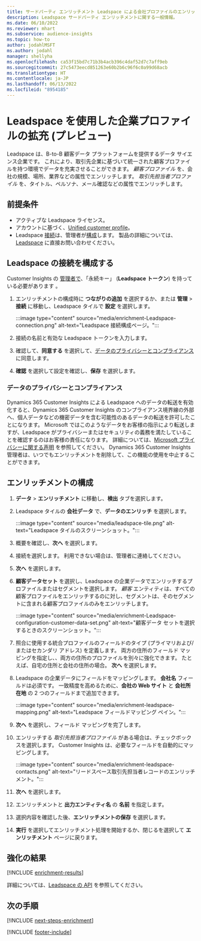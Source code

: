 ```yaml
---
title: サードパーティ エンリッチメント Leadspace による会社プロファイルのエンリッチメント
description: Leadspace サードパーティ エンリッチメントに関する一般情報。
ms.date: 06/10/2022
ms.reviewer: mhart
ms.subservice: audience-insights
ms.topic: how-to
author: jodahlMSFT
ms.author: jodahl
manager: shellyha
ms.openlocfilehash: ca53f15bd7c71b3b4acb396c4daf52d7c7aff9eb
ms.sourcegitcommit: 27c5473eecd851263e60b2b6c96f6c0a99d68acb
ms.translationtype: HT
ms.contentlocale: ja-JP
ms.lasthandoff: 06/13/2022
ms.locfileid: "8954185"
---
```

# <a name="enrichment-of-company-profiles-with-leadspace-preview"></a>Leadspace を使用した企業プロファイルの拡充 (プレビュー)

Leadspace は、B-to-B 顧客データ プラットフォームを提供するデータ サイエンス企業です。 これにより、取引先企業に基づいて統一された顧客プロファイルを持つ環境でデータを充実させることができます。 *顧客プロファイル* を、会社の規模、場所、業界などの属性でエンリッチします。 *取引先担当者プロファイル* を、タイトル、ペルソナ、メール確認などの属性でエンリッチします。

## <a name="prerequisites"></a>前提条件

- アクティブな Leadspace ライセンス。
- アカウントに基づく、[Unified customer profile](customer-profiles.md)。
- Leadspace [接続](connections.md)は、管理者が[構成](#configure-the-connection-for-leadspace)します。 製品の詳細については、[Leadspace](https://www.leadspace.com/leadspace-microsoft-dynamics-365/) に直接お問い合わせください。

## <a name="configure-the-connection-for-leadspace"></a>Leadspace の接続を構成する

Customer Insights の [管理者で](permissions.md#admin)、「永続キー」 (**Leadspace トークン**) を持っている必要があります 。

1. エンリッチメントの構成時に **つながりの追加** を選択するか、または **管理** > **接続**  に移動し、Leadspace タイルで **設定** を選択します。

   :::image type="content" source="media/enrichment-Leadspace-connection.png" alt-text="Leadspace 接続構成ページ。":::

1. 接続の名前と有効な Leadspace トークンを入力します。

1. 確認して、**同意する** を選択して、[データのプライバシーとコンプライアンス](#data-privacy-and-compliance)に同意します。

1. **確認** を選択して設定を確認し、**保存** を選択します。

### <a name="data-privacy-and-compliance"></a>データのプライバシーとコンプライアンス

Dynamics 365 Customer Insights による Leadspace へのデータの転送を有効化すると、Dynamics 365 Customer Insights のコンプライアンス境界線の外部へ、個人データなどの機密データを含む可能性のあるデータの転送を許可したことになります。 Microsoft ではこのようなデータをお客様の指示により転送しますが、Leadspace がプライバシーまたはセキュリティの義務を満たしていることを確認するのはお客様の責任になります。 詳細については、[Microsoft プライバシーに関する声明](https://go.microsoft.com/fwlink/?linkid=396732) を参照してください。
Dynamics 365 Customer Insights 管理者は、いつでもエンリッチメントを削除して、この機能の使用を中止することができます。

## <a name="configure-the-enrichment"></a>エンリッチメントの構成

1. **データ** > **エンリッチメント** に移動し、**検出** タブを選択します。

1. Leadspace タイルの **会社データ** で、**データのエンリッチ** を選択します。

   :::image type="content" source="media/leadspace-tile.png" alt-text="Leadspace タイルのスクリーンショット。":::

1. 概要を確認し、**次へ** を選択します。

1. 接続を選択します。 利用できない場合は、管理者に連絡してください。

1. **次へ** を選択します。

1. **顧客データセット** を選択し、Leadspace の企業データでエンリッチするプロファイルまたはセグメントを選択します。 *顧客* エンティティは、すべての顧客プロファイルをエンリッチするのに対し、セグメントは、そのセグメントに含まれる顧客プロファイルのみをエンリッチします。

    :::image type="content" source="media/enrichment-Leadspace-configuration-customer-data-set.png" alt-text="顧客データ セットを選択するときのスクリーンショット。":::

1. 照合に使用する統合プロファイルのフィールドのタイプ (プライマリおよび/またはセカンダリ アドレス) を定義します。 両方の住所のフィールド マッピングを指定し、、両方の住所のプロファイルを別々に強化できます。 たとえば、自宅の住所と会社の住所の場合。 **次へ** を選択します。

1. Leadspace の企業データにフィールドをマッピングします。 **会社名** フィールドは必須です。 一致精度を高めるために、**会社の Web サイト** と **会社所在地** の 2 つのフィールドまで追加できます。

   :::image type="content" source="media/enrichment-leadspace-mapping.png" alt-text="Leadspace フィールドマッピング ペイン。":::

1. **次へ** を選択し、フィールド マッピングを完了します。

1. エンリッチする *取引先担当者プロファイル* がある場合は、チェックボックスを選択します。 Customer Insights は、必要なフィールドを自動的にマッピングします。

   :::image type="content" source="media/enrichment-leadspace-contacts.png" alt-text="リードスペース取引先担当者レコードのエンリッチメント。":::

1. **次へ** を選択します。

1. エンリッチメントと **出力エンティティ名** の **名前** を指定します。

1. 選択内容を確認した後、**エンリッチメントの保存** を選択します。

1. **実行** を選択してエンリッチメント処理を開始するか、閉じるを選択して **エンリッチメント** ページに戻ります。

## <a name="enrichment-results"></a>強化の結果

[!INCLUDE [enrichment-results](includes/enrichment-results.md)]

詳細については、[Leadspace の API](https://support.leadspace.com/hc/en-us/sections/201997649-API) を参照してください。

## <a name="next-steps"></a>次の手順

[!INCLUDE [next-steps-enrichment](includes/next-steps-enrichment.md)]

[!INCLUDE [footer-include](includes/footer-banner.md)]
